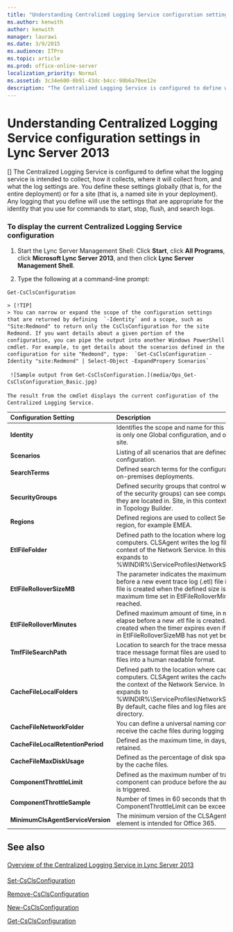 ```yaml
---
title: "Understanding Centralized Logging Service configuration settings in Lync Server 2013"
ms.author: kenwith
author: kenwith
manager: laurawi
ms.date: 3/9/2015
ms.audience: ITPro
ms.topic: article
ms.prod: office-online-server
localization_priority: Normal
ms.assetid: 3c34e600-0b91-43dc-b4cc-90b6a70ee12e
description: "The Centralized Logging Service is configured to define what the logging service is intended to collect, how it collects, where it will collect from, and what the log settings are. You define these settings globally (that is, for the entire deployment) or for a site (that is, a named site in your deployment). Any logging that you define will use the settings that are appropriate for the identity that you use for commands to start, stop, flush, and search logs."
---
```


# Understanding Centralized Logging Service configuration settings in Lync Server 2013
[]
The Centralized Logging Service is configured to define what the logging service is intended to collect, how it collects, where it will collect from, and what the log settings are. You define these settings globally (that is, for the entire deployment) or for a site (that is, a named site in your deployment). Any logging that you define will use the settings that are appropriate for the identity that you use for commands to start, stop, flush, and search logs.
  
### To display the current Centralized Logging Service configuration

1. Start the Lync Server Management Shell: Click **Start**, click **All Programs**, click **Microsoft Lync Server 2013**, and then click **Lync Server Management Shell**.
    
2. Type the following at a command-line prompt:
    
  ```
  Get-CsClsConfiguration
  ```

    > [!TIP]
    > You can narrow or expand the scope of the configuration settings that are returned by defining  `-Identity` and a scope, such as "Site:Redmond" to return only the CsClsConfiguration for the site Redmond. If you want details about a given portion of the configuration, you can pipe the output into another Windows PowerShell cmdlet. For example, to get details about the scenarios defined in the configuration for site "Redmond", type:  `Get-CsClsConfiguration -Identity "site:Redmond" | Select-Object -ExpandPropery Scenarios`
  
     ![Sample output from Get-CsClsConfiguration.](media/Ops_Get-CsClsConfiguration_Basic.jpg)
  
    The result from the cmdlet displays the current configuration of the Centralized Logging Service.
    
|**Configuration Setting**|**Description**|
|:-----|:-----|
|**Identity** <br/> |Identifies the scope and name for this configuration. There is only one Global configuration, and one configuration per site.  <br/> |
|**Scenarios** <br/> |Listing of all scenarios that are defined for this configuration.  <br/> |
|**SearchTerms** <br/> |Defined search terms for the configuration. Office 365, not on-premises deployments.  <br/> |
|**SecurityGroups** <br/> |Defined security groups that control who (that is, members of the security groups) can see computers based on the site they are located in. Site, in this context, is the site as defined in Topology Builder.  <br/> |
|**Regions** <br/> |Defined regions are used to collect SecurityGroups into a region, for example EMEA.  <br/> |
|**EtlFileFolder** <br/> |Defined path to the location where log files are written on computers. CLSAgent writes the log files and runs under the context of the Network Service. In this case, %TEMP% expands to %WINDIR%\ServiceProfiles\NetworkService\AppData\Local  <br/> |
|**EtlFileRolloverSizeMB** <br/> |The parameter indicates the maximum size of the log file before a new event trace log (.etl) file is created. A new log file is created when the defined size is reached even if the maximum time set in EtlFileRolloverMinutes has not yet been reached.  <br/> |
|**EtlFileRolloverMinutes** <br/> |Defined maximum amount of time, in minutes, that a log can elapse before a new .etl file is created. A new log file is created when the timer expires even if the maximum size set in EtlFileRolloverSizeMB has not yet been reached.  <br/> |
|**TmfFileSearchPath** <br/> |Location to search for the trace message format files. The trace message format files are used to convert the binary files into a human readable format.  <br/> |
|**CacheFileLocalFolders** <br/> |Defined path to the location where cache files are written on computers. CLSAgent writes the cache files and runs under the context of the Network Service. In this case, %TEMP% expands to %WINDIR%\ServiceProfiles\NetworkService\AppData\Local. By default, cache files and log files are written to the same directory.  <br/> |
|**CacheFileNetworkFolder** <br/> |You can define a universal naming convention (UNC) path to receive the cache files during logging operations.  <br/> |
|**CacheFileLocalRetentionPeriod** <br/> |Defined as the maximum time, in days, that cache files are retained.  <br/> |
|**CacheFileMaxDiskUsage** <br/> |Defined as the percentage of disk space that can be used by the cache files.  <br/> |
|**ComponentThrottleLimit** <br/> |Defined as the maximum number of traces per second that a component can produce before the automatic throttle limiter is triggered.  <br/> |
|**ComponentThrottleSample** <br/> |Number of times in 60 seconds that the ComponentThrottleLimit can be exceeded.  <br/> |
|**MinimumClsAgentServiceVersion** <br/> |The minimum version of the CLSAgent allowed to run. This element is intended for Office 365.  <br/> |
   
## See also

#### 

[Overview of the Centralized Logging Service in Lync Server 2013](overview-of-the-centralized-logging-service.md)
#### 

[Set-CsClsConfiguration](set-csclsconfiguration.md)
  
[Remove-CsClsConfiguration](remove-csclsconfiguration.md)
  
[New-CsClsConfiguration](new-csclsconfiguration.md)
  
[Get-CsClsConfiguration](get-csclsconfiguration.md)

